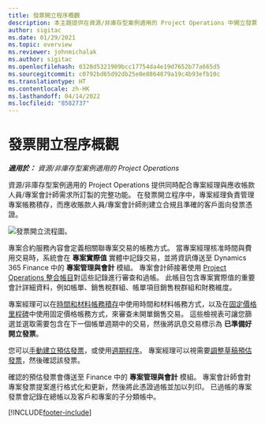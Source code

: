 ```yaml
---
title: 發票開立程序概觀
description: 本主題提供在資源/非庫存型案例適用的 Project Operations 中開立發票的程序概觀。
author: sigitac
ms.date: 01/29/2021
ms.topic: overview
ms.reviewer: johnmichalak
ms.author: sigitac
ms.openlocfilehash: 0328d5321909bcc17754da4e19d7652b77a665d5
ms.sourcegitcommit: c0792bd65d92db25e0e8864879a19c4b93efb10c
ms.translationtype: HT
ms.contentlocale: zh-HK
ms.lasthandoff: 04/14/2022
ms.locfileid: "8582737"
---
```

# <a name="invoicing-process-overview"></a>發票開立程序概觀

_**適用於：** 資源/非庫存型案例適用的 Project Operations_

資源/非庫存型案例適用的 Project Operations 提供同時配合專案經理與應收帳款人員/專案會計師需求所訂製的完整功能。 在發票開立程序中，專案經理負責管理專案帳務積存，而應收賬款人員/專案會計師則建立合規且準確的客戶面向發票憑證。

![發票開立流程圖。](./media/invoicing-flow.png)

專案合約服務內容會定義相關聯專案交易的帳務方式。 當專案經理核准時間與費用交易時，系統會在 **專案實際值** 實體中記錄交易，並將資訊傳送至 Dynamics 365 Finance 中的 **專案管理與會計** 模組。 專案會計師接著使用 [Project Operations 整合帳目](../project-accounting/project-operations-integration-journal.md)對這些記錄進行審查和過帳。 此帳目包含專案實際值的重要會計詳細資料，例如帳單、銷售稅群組、帳單項目銷售稅群組和財務維度。

專案經理可以在[時間和材料帳務積存](../proforma-invoicing/manage-billing-backlog.md#time-and-material-billing-backlog)中使用時間和材料帳務方式，以及在[固定價格里程碑](../proforma-invoicing/manage-billing-backlog.md#fixed-price-milestones)中使用固定價格帳務方式，來審查未開單銷售交易。 這些檢視表可讓您篩選並選取需要包含在下一個帳單週期中的交易，然後將訊息交易標示為 **已準備好開立發票**。

您可以[手動建立預估發票](../proforma-invoicing/create-manual-proforma-invoice.md)，或使用[週期程序](../proforma-invoicing/configure-automated-invoice-creation.md)。 專案經理可以視需要[調整草稿預估發票](../proforma-invoicing/manage-proforma-invoice.md)，然後確認該發票。

確認的預估發票會傳送至 Finance 中的 **專案管理與會計** 模組。 專案會計師會對專案發票提案進行格式化和更新，然後將此憑證過帳並加以列印。 已過帳的專案發票會記錄在總帳以及客戶和專案的子分類帳中。


[!INCLUDE[footer-include](../includes/footer-banner.md)]
